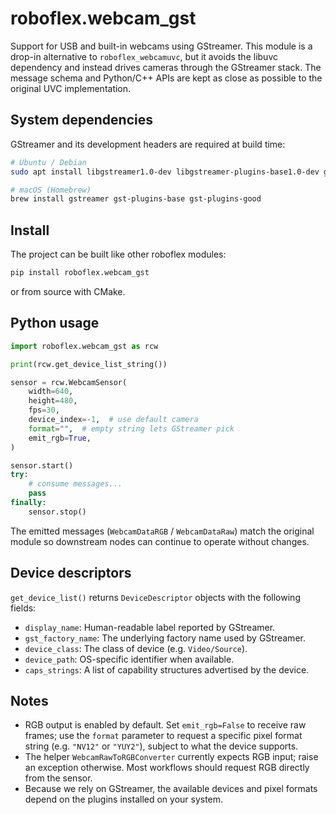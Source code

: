 # roboflex.webcam_gst

Support for USB and built-in webcams using GStreamer. This module is a drop-in alternative to `roboflex_webcamuvc`, but it avoids the libuvc dependency and instead drives cameras through the GStreamer stack. The message schema and Python/C++ APIs are kept as close as possible to the original UVC implementation.

## System dependencies

GStreamer and its development headers are required at build time:

```bash
# Ubuntu / Debian
sudo apt install libgstreamer1.0-dev libgstreamer-plugins-base1.0-dev gstreamer1.0-plugins-good

# macOS (Homebrew)
brew install gstreamer gst-plugins-base gst-plugins-good
```

## Install

The project can be built like other roboflex modules:

```bash
pip install roboflex.webcam_gst
```

or from source with CMake.

## Python usage

```python
import roboflex.webcam_gst as rcw

print(rcw.get_device_list_string())

sensor = rcw.WebcamSensor(
    width=640,
    height=480,
    fps=30,
    device_index=-1,  # use default camera
    format="",  # empty string lets GStreamer pick
    emit_rgb=True,
)

sensor.start()
try:
    # consume messages...
    pass
finally:
    sensor.stop()
```

The emitted messages (`WebcamDataRGB` / `WebcamDataRaw`) match the original module so downstream nodes can continue to operate without changes.

## Device descriptors

`get_device_list()` returns `DeviceDescriptor` objects with the following fields:

- `display_name`: Human-readable label reported by GStreamer.
- `gst_factory_name`: The underlying factory name used by GStreamer.
- `device_class`: The class of device (e.g. `Video/Source`).
- `device_path`: OS-specific identifier when available.
- `caps_strings`: A list of capability structures advertised by the device.

## Notes

- RGB output is enabled by default. Set `emit_rgb=False` to receive raw frames; use the `format` parameter to request a specific pixel format string (e.g. `"NV12"` or `"YUY2"`), subject to what the device supports.
- The helper `WebcamRawToRGBConverter` currently expects RGB input; raise an exception otherwise. Most workflows should request RGB directly from the sensor.
- Because we rely on GStreamer, the available devices and pixel formats depend on the plugins installed on your system.
